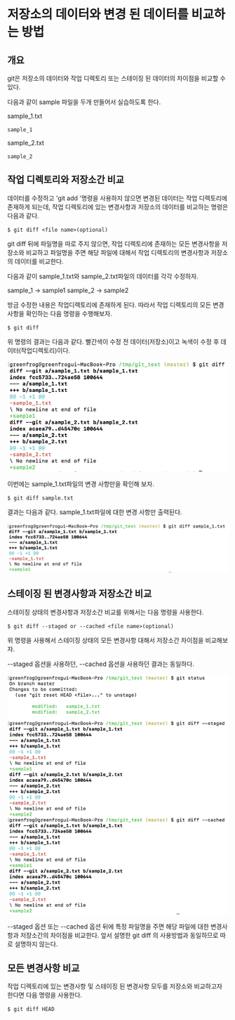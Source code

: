 # 저장소의 데이터와 변경 된 데이터를 비교하는 방법

## 개요

git은 저장소의 데이터와 작업 디렉토리 또는 스테이징 된 데이터의 차이점을 비교할 수 있다. 

다음과 같이 sample 파일을 두개 만들어서 실습하도록 한다. 

sample_1.txt
```
sample_1
```

sample_2.txt
```
sample_2
```

## 작업 디렉토리와 저장소간 비교

데이터를 수정하고 'git add <file name>'명령을 사용하지 않으면 변경된 데이터는 작업 디렉토리에 존재하게 되는데, 작업 디렉토리에 있는 변경사항과 저장소의 데이터를 비교하는 명령은 다음과 같다. 

```
$ git diff <file name>(optional)
```

git diff 뒤에 파일명을 따로 주지 않으면, 작업 디렉토리에 존재하는 모든 변경사항을 저장소와 비교하고 파일명을 주면 해당 파일에 대해서 작업 디렉토리의 변경사항과 저장소의 데이터를 비교한다. 

다음과 같이 sample_1.txt와 sample_2.txt파일의 데이터를 각각 수정하자.

sample_1 -> sample1
sample_2 -> sample2

방금 수정한 내용은 작업디렉토리에 존재하게 된다. 따라서 작업 디렉토리의 모든 변경 사항을 확인하는 다음 명령을 수행해보자.

```
$ git diff
```

위 명령의 결과는 다음과 같다. 빨간색이 수정 전 데이터(저장소)이고 녹색이 수정 후 데이터(작업디렉토리)이다. 

![git diff](./git_diff.png)

이번에는 sample_1.txt파일의 변경 사항만을 확인해 보자.

```
$ git diff sample.txt
```

결과는 다음과 같다. sample_1.txt파일에 대한 변경 사항만 출력된다. 

![git diff filename](./git_diff_sample_1.png)

## 스테이징 된 변경사항과 저장소간 비교

스테이징 상태의 변경사항과 저장소간 비교를 위해서는 다음 명령을 사용한다. 

```
$ git diff --staged or --cached <file name>(optional)
```

위 명령을 사용해서 스테이징 상태의 모든 변경사항 대해서 저장소간 차이점을 비교해보자.

--staged 옵션을 사용하던, --cached 옵션을 사용하던 결과는 동일하다. 

![git_diff_staged](./git_diff_staged.png)

--staged 옵션 또는 --cached 옵션 뒤에 특정 파일명을 주면 해당 파일에 대한 변경사항과 저장소간의 차이점을 비교한다. 
앞서 설명한 git diff <file name>의 사용방법과 동일하므로 따로 설명하지 않는다.

## 모든 변경사항 비교 

작업 디렉토리에 있는 변경사항 및 스테이징 된 변경사항 모두를 저장소와 비교하고자 한다면 다음 명령을 사용한다. 

```
$ git diff HEAD
```



